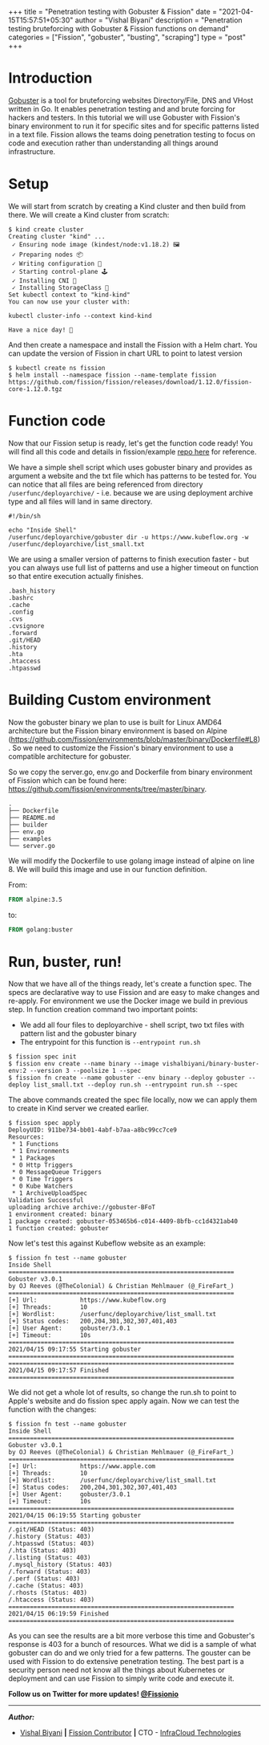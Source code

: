 +++
title = "Penetration testing with Gobuster & Fission"
date = "2021-04-15T15:57:51+05:30"
author = "Vishal Biyani"
description = "Penetration testing bruteforcing with Gobuster & Fission functions on demand"
categories = ["Fission", "gobuster", "busting", "scraping"]
type = "post"
+++

# Introduction

[Gobuster](https://github.com/OJ/gobuster) is a tool for bruteforcing websites Directory/File, DNS and VHost written in Go. It enables penetration testing and and brute forcing for hackers and testers. In this tutorial we will use Gobuster with Fission's binary environment to run it for specific sites and for specific patterns listed in a text file. Fission allows the teams doing penetration testing to focus on code and execution rather than understanding all things around infrastructure.

# Setup

We will start from scratch by creating a Kind cluster and then build from there. We will create a Kind cluster from scratch: 

```
$ kind create cluster
Creating cluster "kind" ...
 ✓ Ensuring node image (kindest/node:v1.18.2) 🖼
 ✓ Preparing nodes 📦
 ✓ Writing configuration 📜
 ✓ Starting control-plane 🕹️
 ✓ Installing CNI 🔌
 ✓ Installing StorageClass 💾
Set kubectl context to "kind-kind"
You can now use your cluster with:

kubectl cluster-info --context kind-kind

Have a nice day! 👋
```

And then create a namespace and install the Fission with a Helm chart. You can update the version of Fission in chart URL to point to latest version

```
$ kubectl create ns fission
$ helm install --namespace fission --name-template fission https://github.com/fission/fission/releases/download/1.12.0/fission-core-1.12.0.tgz

```
# Function code

Now that our Fission setup is ready, let's get the function code ready! You will find all this code and details in fission/example [repo here](https://github.com/fission/examples/tree/master/samples/gobuster-example) for reference.

We have a simple shell script which uses gobuster binary and provides as argument a website and the txt file which has patterns to be tested for. You can notice that all files are being referenced from directory `/userfunc/deployarchive/` - i.e. because we are using deployment archive type and all files will land in same directory.

```
#!/bin/sh

echo "Inside Shell"
/userfunc/deployarchive/gobuster dir -u https://www.kubeflow.org -w /userfunc/deployarchive/list_small.txt
```

We are using a smaller version of patterns to finish execution faster - but you can always use full list of patterns and use a higher timeout on function so that entire execution actually finishes.

```
.bash_history
.bashrc
.cache
.config
.cvs
.cvsignore
.forward
.git/HEAD
.history
.hta
.htaccess
.htpasswd
```

# Building Custom environment

Now the gobuster binary we plan to use is built for Linux AMD64 architecture but the Fission binary environment is based on Alpine (https://github.com/fission/environments/blob/master/binary/Dockerfile#L8). So we need to customize the Fission's binary environment to use a compatible architecture for gobuster.

So we copy the server.go, env.go and Dockerfile from binary environment of Fission which can be found here: https://github.com/fission/environments/tree/master/binary. 

```
.
├── Dockerfile
├── README.md
├── builder
├── env.go
├── examples
└── server.go
```
We will modify the Dockerfile to use golang image instead of alpine on line 8. We will build this image and use in our function definition.

From:

```Dockerfile
FROM alpine:3.5
```

to:

```Dockerfile
FROM golang:buster
```

# Run, buster, run!

Now that we have all of the things ready, let's create a function spec. The specs are declarative way to use Fission and are easy to make changes and re-apply. For environment we use the Docker image we build in previous step. In function creation command two important points:
- We add all four files to deployarchive - shell script, two txt files with pattern list and the gobuster binary
- The entrypoint for this function is `--entrypoint run.sh`

```
$ fission spec init
$ fission env create --name binary --image vishalbiyani/binary-buster-env:2 --version 3 --poolsize 1 --spec
$ fission fn create --name gobuster --env binary --deploy gobuster --deploy list_small.txt --deploy run.sh --entrypoint run.sh --spec
```
The above commands created the spec file locally, now we can apply them to create in Kind server we created earlier.

```
$ fission spec apply
DeployUID: 911be734-bb01-4abf-b7aa-a8bc99cc7ce9
Resources:
 * 1 Functions
 * 1 Environments
 * 1 Packages
 * 0 Http Triggers
 * 0 MessageQueue Triggers
 * 0 Time Triggers
 * 0 Kube Watchers
 * 1 ArchiveUploadSpec
Validation Successful
uploading archive archive://gobuster-BFoT
1 environment created: binary
1 package created: gobuster-053465b6-c014-4409-8bfb-cc1d4321ab40
1 function created: gobuster

```

Now let's test this against Kubeflow website as an example:

```
$ fission fn test --name gobuster
Inside Shell
===============================================================
Gobuster v3.0.1
by OJ Reeves (@TheColonial) & Christian Mehlmauer (@_FireFart_)
===============================================================
[+] Url:            https://www.kubeflow.org
[+] Threads:        10
[+] Wordlist:       /userfunc/deployarchive/list_small.txt
[+] Status codes:   200,204,301,302,307,401,403
[+] User Agent:     gobuster/3.0.1
[+] Timeout:        10s
===============================================================
2021/04/15 09:17:55 Starting gobuster
===============================================================
===============================================================
2021/04/15 09:17:57 Finished
===============================================================
```

We did not get a whole lot of results, so change the run.sh to point to Apple's website and do fission spec apply again. Now we can test the function with the changes:

```
$ fission fn test --name gobuster
Inside Shell
===============================================================
Gobuster v3.0.1
by OJ Reeves (@TheColonial) & Christian Mehlmauer (@_FireFart_)
===============================================================
[+] Url:            https://www.apple.com
[+] Threads:        10
[+] Wordlist:       /userfunc/deployarchive/list_small.txt
[+] Status codes:   200,204,301,302,307,401,403
[+] User Agent:     gobuster/3.0.1
[+] Timeout:        10s
===============================================================
2021/04/15 06:19:55 Starting gobuster
===============================================================
/.git/HEAD (Status: 403)
/.history (Status: 403)
/.htpasswd (Status: 403)
/.hta (Status: 403)
/.listing (Status: 403)
/.mysql_history (Status: 403)
/.forward (Status: 403)
/.perf (Status: 403)
/.cache (Status: 403)
/.rhosts (Status: 403)
/.htaccess (Status: 403)
===============================================================
2021/04/15 06:19:59 Finished
===============================================================
```

As you can see the results are a bit more verbose this time and Gobuster's response is 403 for a bunch of resources. What we did is a sample of what gobuster can do and we only tried for a few patterns. The gouster can be used with Fission to do extensive penetration testing. The best part is a security person need not know all the things about Kubernetes or deployment and can use Fission to simply write code and execute it.

**Follow us on Twitter for more updates! [@Fissionio](https://www.twitter.com/fissionio)**

--- 
**_Author:_**

* [Vishal Biyani](https://twitter.com/vishal_biyani)  **|**  [Fission Contributor](https://github.com/vishal-biyani)  **|**  CTO - [InfraCloud Technologies](http://infracloud.io/)